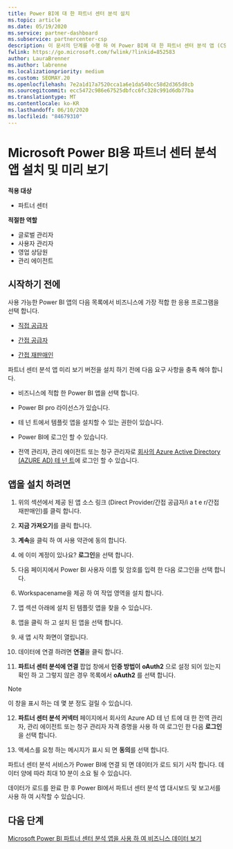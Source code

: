 ```yaml
---
title: Power BI에 대 한 파트너 센터 분석 설치
ms.topic: article
ms.date: 05/19/2020
ms.service: partner-dashboard
ms.subservice: partnercenter-csp
description: 이 문서의 단계를 수행 하 여 Power BI에 대 한 파트너 센터 분석 앱 (CSP의 직접 파트너)을 설치 하 고 미리 봅니다.
fwlink: https://go.microsoft.com/fwlink/?linkid=852583
author: LauraBrenner
ms.author: labrenne
ms.localizationpriority: medium
ms.custom: SEOMAY.20
ms.openlocfilehash: 7e2a1d17a7520cca1a6e1da540cc58d2d365d8cb
ms.sourcegitcommit: ecc5472c986e67525dbfcc6fc328c991d6db77ba
ms.translationtype: MT
ms.contentlocale: ko-KR
ms.lasthandoff: 06/10/2020
ms.locfileid: "84679310"
---
```

# <a name="install-and-preview-the-partner-center-analytics-app-for-microsoft-power-bi"></a>Microsoft Power BI용 파트너 센터 분석 앱 설치 및 미리 보기

**적용 대상**

- 파트너 센터

**적절한 역할**
-   글로벌 관리자
-   사용자 관리자
-   영업 상담원
-   관리 에이전트

## <a name="before-you-begin"></a>시작하기 전에

사용 가능한 Power BI 앱의 다음 목록에서 비즈니스에 가장 적합 한 응용 프로그램을 선택 합니다.
- [직접 공급자](https://appsource.microsoft.com/en-us/product/power-bi/partnercenteranalytics.direct_provider_partner_analytics)

- [간접 공급자](https://appsource.microsoft.com/en-us/product/power-bi/partnercenteranalytics.indirect_provider_partner_analytics)

- [간접 재판매인](https://appsource.microsoft.com/en-us/product/power-bi/partnercenteranalytics.indirect_reseller_partner_analytics)

파트너 센터 분석 앱 미리 보기 버전을 설치 하기 전에 다음 요구 사항을 충족 해야 합니다.

- 비즈니스에 적합 한 Power BI 앱을 선택 합니다.

- Power BI pro 라이선스가 있습니다.

- 테 넌 트에서 템플릿 앱을 설치할 수 있는 권한이 있습니다.

- Power BI에 로그인 할 수 있습니다.

- 전역 관리자, 관리 에이전트 또는 청구 관리자로 [회사의 Azure Active Directory (AZURE AD) 테 넌 트](azure-active-directory-tenants-and-partner-center.md)에 로그인 할 수 있습니다.

## <a name="to-install-the-app"></a>앱을 설치 하려면

1. 위의 섹션에서 제공 된 앱 소스 링크 (Direct Provider/간접 공급자/i a t e r/간접 재판매인)를 클릭 합니다.

2. **지금 가져오기**를 클릭 합니다. 

3. **계속**을 클릭 하 여 사용 약관에 동의 합니다.

4. 에 이미 계정이 있나요? **로그인**을 선택 합니다.

5. 다음 페이지에서 Power BI 사용자 이름 및 암호를 입력 한 다음 로그인을 선택 합니다.

6. Workspacename을 제공 하 여 작업 영역을 설치 합니다.

7. 앱 섹션 아래에 설치 된 템플릿 앱을 찾을 수 있습니다.

8. 앱을 클릭 하 고 설치 된 앱을 선택 합니다.

9. 새 앱 시작 화면이 열립니다.

10. 데이터에 연결 하려면 **연결**을 클릭 합니다.

11. **파트너 센터 분석에 연결** 팝업 창에서 **인증 방법이** **oAuth2** 으로 설정 되어 있는지 확인 하 고 그렇지 않은 경우 목록에서 **oAuth2** 를 선택 합니다. 

> [!NOTE]  
>  이 창을 표시 하는 데 몇 분 정도 걸릴 수 있습니다.

12. **파트너 센터 분석 커넥터** 페이지에서 회사의 Azure AD 테 넌 트에 대 한 전역 관리자, 관리 에이전트 또는 청구 관리자 자격 증명을 사용 하 여 로그인 한 다음 **로그인**을 선택 합니다.
 
13. 액세스를 요청 하는 메시지가 표시 되 면 **동의**를 선택 합니다. 

파트너 센터 분석 서비스가 Power BI에 연결 되 면 데이터가 로드 되기 시작 합니다. 데이터 양에 따라 최대 10 분이 소요 될 수 있습니다. 

데이터가 로드를 완료 한 후 Power BI에서 파트너 센터 분석 앱 대시보드 및 보고서를 사용 하 여 시작할 수 있습니다.

## <a name="next-steps"></a>다음 단계

[Microsoft Power BI 파트너 센터 분석 앱을 사용 하 여 비즈니스 데이터 보기](power-bi-app-for-direct-partners-use.md)
